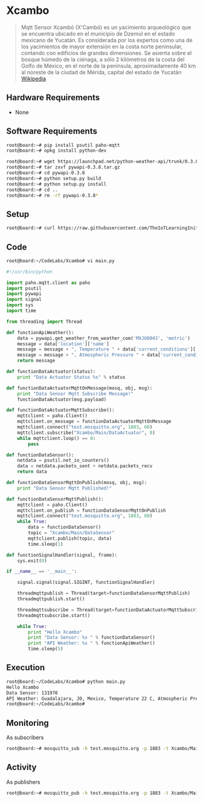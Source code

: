# Xcambo

> Mqtt Sensor Xcambó (X'Cambó) es un yacimiento arqueológico que se encuentra ubicado en el municipio de Dzemul en el estado mexicano de Yucatán. Es considerada por los expertos como una de los yacimientos de mayor extensión en la costa norte peninsular, contando con edificios de grandes dimensiones. Se asienta sobre el bosque húmedo de la ciénaga, a sólo 2 kilómetros de la costa del Golfo de México, en el norte de la península, aproximadamente 40 km al noreste de la ciudad de Mérida, capital del estado de Yucatán [Wikipedia](https://es.wikipedia.org/wiki/Xcamb%C3%B3)

## Hardware Requirements

* None

## Software Requirements

```sh
root@board:~# pip install psutil paho-mqtt
root@board:~# opkg install python-dev
```

```sh
root@board:~# wget https://launchpad.net/python-weather-api/trunk/0.3.8/+download/pywapi-0.3.8.tar.gz
root@board:~# tar zxvf pywapi-0.3.8.tar.gz
root@board:~# cd pywapi-0.3.8
root@board:~# python setup.py build
root@board:~# python setup.py install
root@board:~# cd ..
root@board:~# rm -rf pywapi-0.3.8*
```

## Setup

```sh
root@board:~# curl https://raw.githubusercontent.com/TheIoTLearningInitiative/CodeLabs/master/Xcambo/setup.sh -o - | sh
```

## Code

```sh
root@board:~/CodeLabs/Xcambo# vi main.py
```

```python
#!/usr/bin/python

import paho.mqtt.client as paho
import psutil
import pywapi
import signal
import sys
import time

from threading import Thread

def functionApiWeather():
    data = pywapi.get_weather_from_weather_com('MXJO0043', 'metric')
    message = data['location']['name']
    message = message + ", Temperature " + data['current_conditions']['temperature'] + " C"
    message = message + ", Atmospheric Pressure " + data['current_conditions']['barometer']['reading'][:-3] + " mbar"
    return message

def functionDataActuator(status):
    print "Data Actuator Status %s" % status

def functionDataActuatorMqttOnMessage(mosq, obj, msg):
    print "Data Sensor Mqtt Subscribe Message!"
    functionDataActuator(msg.payload)

def functionDataActuatorMqttSubscribe():
    mqttclient = paho.Client()
    mqttclient.on_message = functionDataActuatorMqttOnMessage
    mqttclient.connect("test.mosquitto.org", 1883, 60)
    mqttclient.subscribe("Xcambo/Main/DataActuator", 0)
    while mqttclient.loop() == 0:
        pass

def functionDataSensor():
    netdata = psutil.net_io_counters()
    data = netdata.packets_sent + netdata.packets_recv
    return data

def functionDataSensorMqttOnPublish(mosq, obj, msg):
    print "Data Sensor Mqtt Published!"

def functionDataSensorMqttPublish():
    mqttclient = paho.Client()
    mqttclient.on_publish = functionDataSensorMqttOnPublish
    mqttclient.connect("test.mosquitto.org", 1883, 60)
    while True:
        data = functionDataSensor()
        topic = "Xcambo/Main/DataSensor"
        mqttclient.publish(topic, data)
        time.sleep(1)

def functionSignalHandler(signal, frame):
    sys.exit(0)

if __name__ == '__main__':

    signal.signal(signal.SIGINT, functionSignalHandler)

    threadmqttpublish = Thread(target=functionDataSensorMqttPublish)
    threadmqttpublish.start()

    threadmqttsubscribe = Thread(target=functionDataActuatorMqttSubscribe)
    threadmqttsubscribe.start()

    while True:
        print "Hello Xcambo"
        print "Data Sensor: %s " % functionDataSensor()
        print "API Weather: %s " % functionApiWeather()
        time.sleep(5)
```

## Execution

```sh
root@board:~/CodeLabs/Xcambo# python main.py 
Hello Xcambo
Data Sensor: 131970 
API Weather: Guadalajara, JO, Mexico, Temperature 22 C, Atmospheric Pressure 847 mbar 
root@board:~/CodeLabs/Xcambo# 
```

## Monitoring

As subscribers

```sh
root@board:~# mosquitto_sub -h test.mosquitto.org -p 1883 -t Xcambo/Main/DataSensor
```

## Activity

As publishers

```sh
root@board:~# mosquitto_pub -h test.mosquitto.org -p 1883 -t Xcambo/Main/DataActuator -m "On"
```



